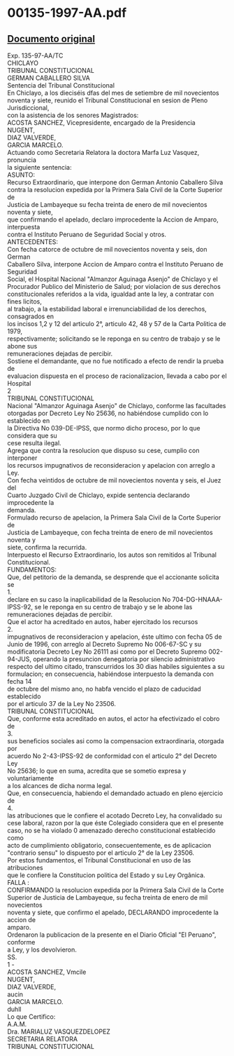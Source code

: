 
00135-1997-AA.pdf
=================
  
[Documento original](https://tc.gob.pe/jurisprudencia/1997/00135-1997-AA.pdf)  
---  
Exp. 135-97-AA/TC  
CHICLAYO  
TRIBUNAL CONSTITUCIONAL  
GERMAN CABALLERO SILVA  
Sentencia del Tribunal Constitucional  
En Chiclayo, a los dieciséis dfas del mes de setiembre de mil novecientos  
noventa y siete, reunido el Tribunal Constitucional en sesion de Pleno Jurisdiccional,  
con la asistencia de los senores Magistrados:  
ACOSTA SANCHEZ, Vicepresidente, encargado de la Presidencia  
NUGENT,  
DIAZ VALVERDE,  
GARCIA MARCELO.  
Actuando como Secretaria Relatora la doctora Marfa Luz Vasquez, pronuncia  
la siguiente sentencia:  
ASUNTO:  
Recurso Extraordinario, que interpone don German Antonio Caballero Silva  
contra la resolucion expedida por la Primera Sala Civil de la Corte Superior de  
Justicia de Lambayeque su fecha treinta de enero de mil novecientos noventa y siete,  
que confirmando el apelado, declaro improcedente la Accion de Amparo, interpuesta  
contra el Instituto Peruano de Seguridad Social y otros.  
ANTECEDENTES:  
Con fecha catorce de octubre de mil novecientos noventa y seis, don German  
Caballero Silva, interpone Accion de Amparo contra el Instituto Peruano de Seguridad  
Social, el Hospital Nacional "Almanzor Aguinaga Asenjo" de Chiclayo y el  
Procurador Publico del Ministerio de Salud; por violacion de sus derechos  
constitucionales referidos a la vida, igualdad ante la ley, a contratar con fines licitos,  
al trabajo, a la estabilidad laboral e irrenunciabilidad de los derechos, consagrados en  
los incisos 1,2 y 12 del articulo 2°, articulo 42, 48 y 57 de la Carta Politica de 1979,  
respectivamente; solicitando se le reponga en su centro de trabajo y se le abone sus  
remuneraciones dejadas de percibir.  
Sostiene el demandante, que no fue notificado a efecto de rendir la prueba de  
evaluacion dispuesta en el proceso de racionalizacion, llevada a cabo por el Hospital  
2  
TRIBUNAL CONSTITUCIONAL  
Nacional "Almanzor Aguinaga Asenjo" de Chiclayo, conforme las facultades  
otorgadas por Decreto Ley No 25636, no habiéndose cumplido con lo establecido en  
la Directiva No 039-DE-IPSS, que normo dicho proceso, por lo que considera que su  
cese resulta ilegal.  
Agrega que contra la resolucion que dispuso su cese, cumplio con interponer  
los recursos impugnativos de reconsideracion y apelacion con arreglo a Ley.  
Con fecha veintidos de octubre de mil novecientos noventa y seis, el Juez del  
Cuarto Juzgado Civil de Chiclayo, expide sentencia declarando improcedente la  
demanda.  
Formulado recurso de apelacion, la Primera Sala Civil de la Corte Superior de  
Justicia de Lambayeque, con fecha treinta de enero de mil novecientos noventa y  
siete, confirma la recurrida.  
Interpuesto el Recurso Extraordinario, los autos son remitidos al Tribunal  
Constitucional.  
FUNDAMENTOS:  
Que, del petitorio de la demanda, se desprende que el accionante solicita se  
1.  
declare en su caso la inaplicabilidad de la Resolucion No 704-DG-HNAAA-  
IPSS-92, se le reponga en su centro de trabajo y se le abone las  
remuneraciones dejadas de percibir.  
Que el actor ha acreditado en autos, haber ejercitado los recursos  
2.  
impugnativos de reconsideracion y apelacion, éste ultimo con fecha 05 de  
Junio de 1996, con arreglo al Decreto Supremo No 006-67-SC y su  
modificatoria Decreto Ley No 26111 asi como por el Decreto Supremo 002-  
94-JUS, operando la presuncion denegatoria por silencio administrativo  
respecto del ultimo citado, transcurridos los 30 dias habiles siguientes a su  
formulacion; en consecuencia, habiéndose interpuesto la demanda con fecha 14  
de octubre del mismo ano, no habfa vencido el plazo de caducidad establecido  
por el articulo 37 de la Ley No 23506.  
TRIBUNAL CONSTITUCIONAL  
Que, conforme esta acreditado en autos, el actor ha efectivizado el cobro de  
3.  
sus beneficios sociales asi como la compensacion extraordinaria, otorgada por  
acuerdo No 2-43-IPSS-92 de conformidad con el articulo 2° del Decreto Ley  
No 25636; lo que en suma, acredita que se sometio expresa y voluntariamente  
a los alcances de dicha norma legal.  
Que, en consecuencia, habiendo el demandado actuado en pleno ejercicio de  
4.  
las atribuciones que le confiere el acotado Decreto Ley, ha convalidado su  
cese laboral, razon por la que éste Colegiado considera que en el presente  
caso, no se ha violado 0 amenazado derecho constitucional establecido como  
acto de cumplimiento obligatorio, consecuentemente, es de aplicacion  
"contrario sensu" lo dispuesto por el articulo 2° de la Ley 23506.  
Por estos fundamentos, el Tribunal Constitucional en uso de las atribuciones  
que le confiere la Constitucion politica del Estado y su Ley Orgânica.  
FALLA :  
CONFIRMANDO la resolucion expedida por la Primera Sala Civil de la Corte  
Superior de Justicia de Lambayeque, su fecha treinta de enero de mil novecientos  
noventa y siete, que confirmo el apelado, DECLARANDO improcedente la accion de  
amparo.  
Ordenaron la publicacion de la presente en el Diario Oficial "El Peruano", conforme  
a Ley, y los devolvieron.  
SS.  
1 -  
ACOSTA SANCHEZ, Vmcile  
NUGENT,  
DIAZ VALVERDE,  
aucin  
GARCIA MARCELO.  
duhll  
Lo que Certifico:  
A.A.M.  
Dra. MARIALUZ VASQUEZDELOPEZ  
SECRETARIA RELATORA  
TRIBUNAL CONSTITUCIONAL